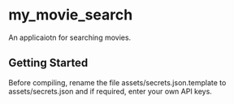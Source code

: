 # my_movie_search

An applicaiotn for searching movies.

## Getting Started

Before compiling, rename the file assets/secrets.json.template to assets/secrets.json 
and if required, enter your own API keys.
